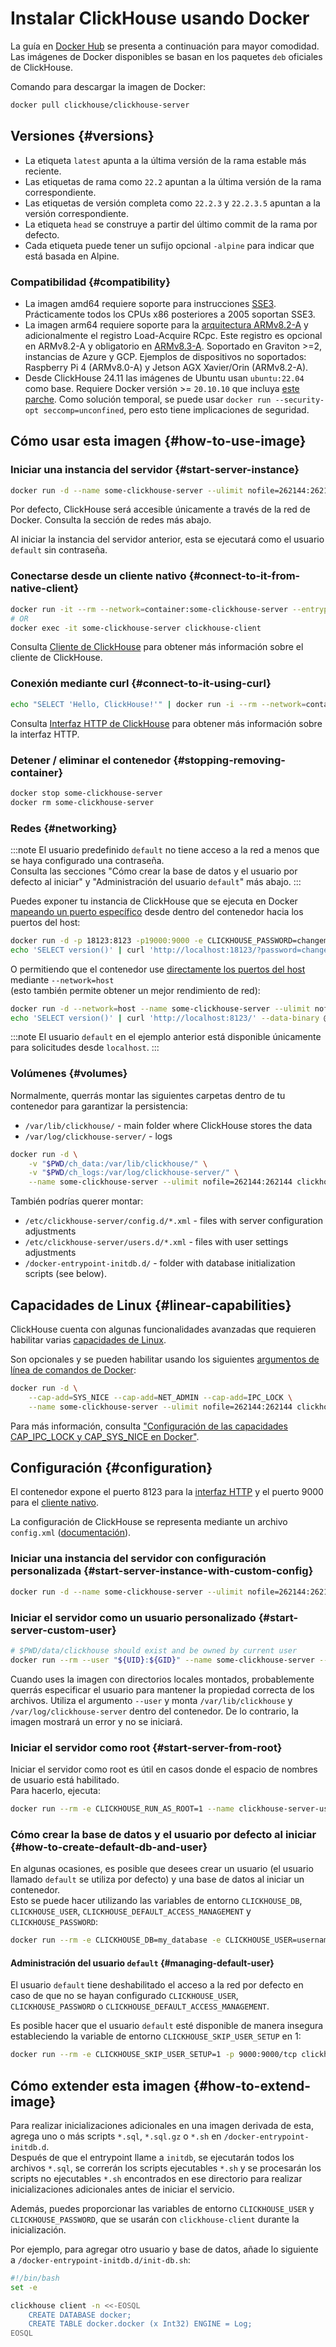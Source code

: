 # Instalar ClickHouse usando Docker

La guía en [Docker Hub](https://hub.docker.com/r/clickhouse/clickhouse-server/) se presenta a continuación para mayor comodidad. Las imágenes de Docker disponibles se basan en los paquetes `deb` oficiales de ClickHouse.


Comando para descargar la imagen de Docker:

```bash
docker pull clickhouse/clickhouse-server
```

## Versiones {#versions}

- La etiqueta `latest` apunta a la última versión de la rama estable más reciente.
- Las etiquetas de rama como `22.2` apuntan a la última versión de la rama correspondiente.
- Las etiquetas de versión completa como `22.2.3` y `22.2.3.5` apuntan a la versión correspondiente.
- La etiqueta `head` se construye a partir del último commit de la rama por defecto.
- Cada etiqueta puede tener un sufijo opcional `-alpine` para indicar que está basada en Alpine.

### Compatibilidad {#compatibility}

- La imagen amd64 requiere soporte para instrucciones [SSE3](https://en.wikipedia.org/wiki/SSE3). Prácticamente todos los CPUs x86 posteriores a 2005 soportan SSE3.
- La imagen arm64 requiere soporte para la [arquitectura ARMv8.2-A](https://en.wikipedia.org/wiki/AArch64#ARMv8.2-A) y adicionalmente el registro Load-Acquire RCpc. Este registro es opcional en ARMv8.2-A y obligatorio en [ARMv8.3-A](https://en.wikipedia.org/wiki/AArch64#ARMv8.3-A). Soportado en Graviton >=2, instancias de Azure y GCP. Ejemplos de dispositivos no soportados: Raspberry Pi 4 (ARMv8.0-A) y Jetson AGX Xavier/Orin (ARMv8.2-A).
- Desde ClickHouse 24.11 las imágenes de Ubuntu usan `ubuntu:22.04` como base. Requiere Docker versión >= `20.10.10` que incluya [este parche](https://github.com/moby/moby/commit/977283509f75303bc6612665a04abf76ff1d2468). Como solución temporal, se puede usar `docker run --security-opt seccomp=unconfined`, pero esto tiene implicaciones de seguridad.

## Cómo usar esta imagen {#how-to-use-image}

### Iniciar una instancia del servidor {#start-server-instance}

```bash
docker run -d --name some-clickhouse-server --ulimit nofile=262144:262144 clickhouse/clickhouse-server
```

Por defecto, ClickHouse será accesible únicamente a través de la red de Docker. Consulta la sección de redes más abajo.

Al iniciar la instancia del servidor anterior, esta se ejecutará como el usuario `default` sin contraseña.

### Conectarse desde un cliente nativo {#connect-to-it-from-native-client}

```bash
docker run -it --rm --network=container:some-clickhouse-server --entrypoint clickhouse-client clickhouse/clickhouse-server
# OR
docker exec -it some-clickhouse-server clickhouse-client
```

Consulta [Cliente de ClickHouse](/interfaces/cli) para obtener más información sobre el cliente de ClickHouse.

### Conexión mediante curl {#connect-to-it-using-curl}

```bash
echo "SELECT 'Hello, ClickHouse!'" | docker run -i --rm --network=container:some-clickhouse-server buildpack-deps:curl curl 'http://localhost:8123/?query=' -s --data-binary @-
```

Consulta [Interfaz HTTP de ClickHouse](/interfaces/http) para obtener más información sobre la interfaz HTTP.

### Detener / eliminar el contenedor {#stopping-removing-container}

```bash
docker stop some-clickhouse-server
docker rm some-clickhouse-server
```

### Redes {#networking}

:::note
El usuario predefinido `default` no tiene acceso a la red a menos que se haya configurado una contraseña.  
Consulta las secciones "Cómo crear la base de datos y el usuario por defecto al iniciar" y "Administración del usuario `default`" más abajo.
:::

Puedes exponer tu instancia de ClickHouse que se ejecuta en Docker [mapeando un puerto específico](https://docs.docker.com/config/containers/container-networking/) desde dentro del contenedor hacia los puertos del host:


```bash
docker run -d -p 18123:8123 -p19000:9000 -e CLICKHOUSE_PASSWORD=changeme --name some-clickhouse-server --ulimit nofile=262144:262144 clickhouse/clickhouse-server
echo 'SELECT version()' | curl 'http://localhost:18123/?password=changeme' --data-binary @-
```

O permitiendo que el contenedor use [directamente los puertos del host](https://docs.docker.com/network/host/) mediante `--network=host`  
(esto también permite obtener un mejor rendimiento de red):

```bash
docker run -d --network=host --name some-clickhouse-server --ulimit nofile=262144:262144 clickhouse/clickhouse-server
echo 'SELECT version()' | curl 'http://localhost:8123/' --data-binary @-
```

:::note
El usuario `default` en el ejemplo anterior está disponible únicamente para solicitudes desde `localhost`.
:::

### Volúmenes {#volumes}

Normalmente, querrás montar las siguientes carpetas dentro de tu contenedor para garantizar la persistencia:

- `/var/lib/clickhouse/` - main folder where ClickHouse stores the data
- `/var/log/clickhouse-server/` - logs

```bash
docker run -d \
    -v "$PWD/ch_data:/var/lib/clickhouse/" \
    -v "$PWD/ch_logs:/var/log/clickhouse-server/" \
    --name some-clickhouse-server --ulimit nofile=262144:262144 clickhouse/clickhouse-server
```

También podrías querer montar:

- `/etc/clickhouse-server/config.d/*.xml` - files with server configuration adjustments
- `/etc/clickhouse-server/users.d/*.xml` - files with user settings adjustments
- `/docker-entrypoint-initdb.d/` - folder with database initialization scripts (see below).

## Capacidades de Linux {#linear-capabilities}

ClickHouse cuenta con algunas funcionalidades avanzadas que requieren habilitar varias [capacidades de Linux](https://man7.org/linux/man-pages/man7/capabilities.7.html).

Son opcionales y se pueden habilitar usando los siguientes [argumentos de línea de comandos de Docker](https://docs.docker.com/engine/reference/run/#runtime-privilege-and-linux-capabilities):

```bash
docker run -d \
    --cap-add=SYS_NICE --cap-add=NET_ADMIN --cap-add=IPC_LOCK \
    --name some-clickhouse-server --ulimit nofile=262144:262144 clickhouse/clickhouse-server
```

Para más información, consulta ["Configuración de las capacidades CAP_IPC_LOCK y CAP_SYS_NICE en Docker"](/knowledgebase/configure_cap_ipc_lock_and_cap_sys_nice_in_docker).

## Configuración {#configuration}

El contenedor expone el puerto 8123 para la [interfaz HTTP](https://clickhouse.com/docs/interfaces/http_interface/) y el puerto 9000 para el [cliente nativo](https://clickhouse.com/docs/interfaces/tcp/).

La configuración de ClickHouse se representa mediante un archivo `config.xml` ([documentación](https://clickhouse.com/docs/operations/configuration_files/)).

### Iniciar una instancia del servidor con configuración personalizada {#start-server-instance-with-custom-config}

```bash
docker run -d --name some-clickhouse-server --ulimit nofile=262144:262144 -v /path/to/your/config.xml:/etc/clickhouse-server/config.xml clickhouse/clickhouse-server
```

### Iniciar el servidor como un usuario personalizado {#start-server-custom-user}

```bash
# $PWD/data/clickhouse should exist and be owned by current user
docker run --rm --user "${UID}:${GID}" --name some-clickhouse-server --ulimit nofile=262144:262144 -v "$PWD/logs/clickhouse:/var/log/clickhouse-server" -v "$PWD/data/clickhouse:/var/lib/clickhouse" clickhouse/clickhouse-server
```

Cuando uses la imagen con directorios locales montados, probablemente querrás especificar el usuario para mantener la propiedad correcta de los archivos. Utiliza el argumento `--user` y monta `/var/lib/clickhouse` y `/var/log/clickhouse-server` dentro del contenedor. De lo contrario, la imagen mostrará un error y no se iniciará.

### Iniciar el servidor como root {#start-server-from-root}

Iniciar el servidor como root es útil en casos donde el espacio de nombres de usuario está habilitado.  
Para hacerlo, ejecuta:

```bash
docker run --rm -e CLICKHOUSE_RUN_AS_ROOT=1 --name clickhouse-server-userns -v "$PWD/logs/clickhouse:/var/log/clickhouse-server" -v "$PWD/data/clickhouse:/var/lib/clickhouse" clickhouse/clickhouse-server
```

### Cómo crear la base de datos y el usuario por defecto al iniciar {#how-to-create-default-db-and-user}

En algunas ocasiones, es posible que desees crear un usuario (el usuario llamado `default` se utiliza por defecto) y una base de datos al iniciar un contenedor.  
Esto se puede hacer utilizando las variables de entorno `CLICKHOUSE_DB`, `CLICKHOUSE_USER`, `CLICKHOUSE_DEFAULT_ACCESS_MANAGEMENT` y `CLICKHOUSE_PASSWORD`:

```bash
docker run --rm -e CLICKHOUSE_DB=my_database -e CLICKHOUSE_USER=username -e CLICKHOUSE_DEFAULT_ACCESS_MANAGEMENT=1 -e CLICKHOUSE_PASSWORD=password -p 9000:9000/tcp clickhouse/clickhouse-server
```

#### Administración del usuario `default` {#managing-default-user}

El usuario `default` tiene deshabilitado el acceso a la red por defecto en caso de que no se hayan configurado `CLICKHOUSE_USER`, `CLICKHOUSE_PASSWORD` o `CLICKHOUSE_DEFAULT_ACCESS_MANAGEMENT`.

Es posible hacer que el usuario `default` esté disponible de manera insegura estableciendo la variable de entorno `CLICKHOUSE_SKIP_USER_SETUP` en 1:

```bash
docker run --rm -e CLICKHOUSE_SKIP_USER_SETUP=1 -p 9000:9000/tcp clickhouse/clickhouse-server
```

## Cómo extender esta imagen {#how-to-extend-image}

Para realizar inicializaciones adicionales en una imagen derivada de esta, agrega uno o más scripts `*.sql`, `*.sql.gz` o `*.sh` en `/docker-entrypoint-initdb.d`.  
Después de que el entrypoint llame a `initdb`, se ejecutarán todos los archivos `*.sql`, se correrán los scripts ejecutables `*.sh` y se procesarán los scripts no ejecutables `*.sh` encontrados en ese directorio para realizar inicializaciones adicionales antes de iniciar el servicio.  

Además, puedes proporcionar las variables de entorno `CLICKHOUSE_USER` y `CLICKHOUSE_PASSWORD`, que se usarán con `clickhouse-client` durante la inicialización.

Por ejemplo, para agregar otro usuario y base de datos, añade lo siguiente a `/docker-entrypoint-initdb.d/init-db.sh`:

```bash
#!/bin/bash
set -e

clickhouse client -n <<-EOSQL
    CREATE DATABASE docker;
    CREATE TABLE docker.docker (x Int32) ENGINE = Log;
EOSQL
```